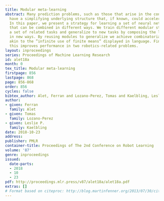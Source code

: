 ```yaml
---
title: Modular meta-learning
abstract: Many prediction problems, such as those that arise in the context of robotics,
  have a simplifying underlying structure that, if known, could accelerate learning.
  In this paper, we present a strategy for learning a set of neural network modules
  that can be combined in different ways. We train different modular structures on
  a set of related tasks and generalize to new tasks by composing the learned modules
  in new ways. By reusing modules to generalize we achieve combinatorial generalization,
  akin to the ”infinite use of finite means” displayed in language. Finally, we show
  this improves performance in two robotics-related problems.
layout: inproceedings
series: Proceedings of Machine Learning Research
id: alet18a
month: 0
tex_title: Modular meta-learning
firstpage: 856
lastpage: 868
page: 856-868
order: 856
cycles: false
bibtex_author: Alet, Ferran and Lozano-Perez, Tomas and Kaelbling, Leslie P.
author:
- given: Ferran
  family: Alet
- given: Tomas
  family: Lozano-Perez
- given: Leslie P.
  family: Kaelbling
date: 2018-10-23
address: 
publisher: PMLR
container-title: Proceedings of The 2nd Conference on Robot Learning
volume: '87'
genre: inproceedings
issued:
  date-parts:
  - 2018
  - 10
  - 23
pdf: http://proceedings.mlr.press/v87/alet18a/alet18a.pdf
extras: []
# Format based on citeproc: http://blog.martinfenner.org/2013/07/30/citeproc-yaml-for-bibliographies/
---
```

